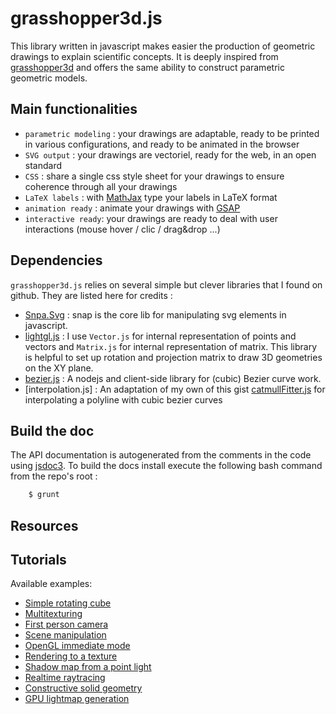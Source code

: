 # grasshopper3d.js

This library written in javascript makes easier the production of geometric drawings to explain scientific concepts. It is deeply inspired from [grasshopper3d](http://www.grasshopper3d.com) and offers the same ability to construct parametric geometric models.

## Main functionalities

  * `parametric modeling` : your drawings are adaptable, ready to be printed in various configurations, and ready to be animated in the browser
  * `SVG output` : your drawings are vectoriel, ready for the web, in an open standard
  * `CSS` : share a single css style sheet for your drawings to ensure coherence through all your drawings
  * `LaTeX labels` : with [MathJax](http://www.mathjax.org) type your labels in LaTeX format
  * `animation ready` : animate your drawings with [GSAP](https://greensock.com/gsap)
  * `interactive ready`: your drawings are ready to deal with user interactions (mouse hover / clic / drag&drop ...)

## Dependencies

`grasshopper3d.js` relies on several simple but clever libraries that I found on github. They are listed here for credits :

* [Snpa.Svg](http://snapsvg.io) : snap is the core lib for manipulating svg elements in javascript.
* [lightgl.js](https://github.com/evanw/lightgl.js/blob/master/README.md) : I use `Vector.js` for internal representation of points and vectors and `Matrix.js` for internal representation of matrix. This library is helpful to set up rotation and projection matrix to draw 3D geometries on the XY plane.
* [bezier.js](https://github.com/Pomax/bezierjs) : A nodejs and client-side library for (cubic) Bezier curve work.
* [interpolation.js] : An adaptation of my own of this gist [catmullFitter.js](https://gist.github.com/nicholaswmin/c2661eb11cad5671d816) for interpolating a polyline with cubic bezier curves

## Build the doc
The API documentation is autogenerated from the comments in the code using [jsdoc3](http://usejsdoc.org/). To build the docs install execute the following bash command from the repo's root :
```bash
    $ grunt
```

## Resources


## Tutorials

Available examples:

* [Simple rotating cube](http://evanw.github.com/lightgl.js/tests/readme.html)
* [Multitexturing](http://evanw.github.com/lightgl.js/tests/multitexture.html)
* [First person camera](http://evanw.github.com/lightgl.js/tests/camera.html)
* [Scene manipulation](http://evanw.github.com/lightgl.js/tests/scenemanip.html)
* [OpenGL immediate mode](http://evanw.github.com/lightgl.js/tests/immediatemode.html)
* [Rendering to a texture](http://evanw.github.com/lightgl.js/tests/rtt.html)
* [Shadow map from a point light](http://evanw.github.com/lightgl.js/tests/shadowmap.html)
* [Realtime raytracing](http://evanw.github.com/lightgl.js/tests/raytracing.html)
* [Constructive solid geometry](http://evanw.github.com/lightgl.js/tests/csg.html)
* [GPU lightmap generation](http://evanw.github.com/lightgl.js/tests/gpulightmap.html)
